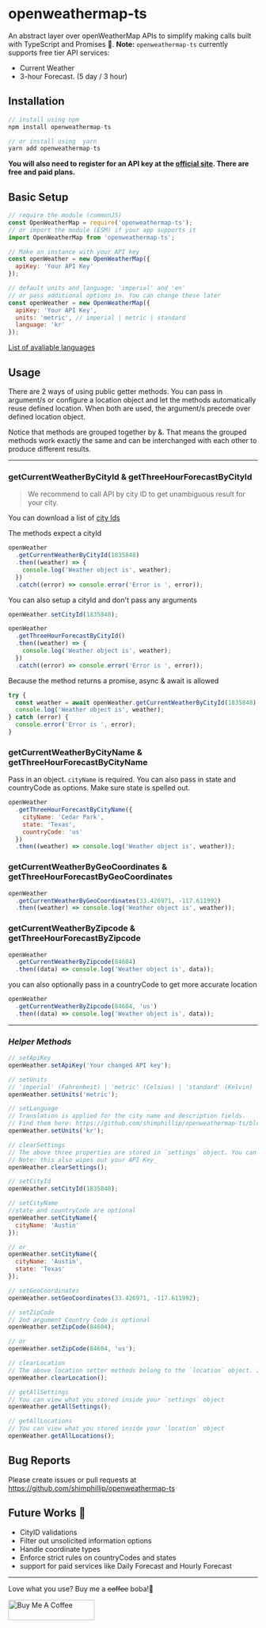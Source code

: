 # openweathermap-ts

An abstract layer over openWeatherMap APIs to simplify making calls built with TypeScript and Promises 🎉. **Note:** `openweathermap-ts` currently supports free tier API services:

- Current Weather
- 3-hour Forecast. (5 day / 3 hour)

## Installation

```js
// install using npm
npm install openweathermap-ts

// or install using  yarn
yarn add openweathermap-ts
```

**You will also need to register for an API key at the [official site](https://openweathermap.org/appid). There are free and paid plans.**

## Basic Setup

```js
// require the module (commonJS)
const OpenWeatherMap = require('openweathermap-ts');
// or import the module (ESM) if your app supports it
import OpenWeatherMap from 'openweathermap-ts';

// Make an instance with your API key
const openWeather = new OpenWeatherMap({
  apiKey: 'Your API Key'
});

// default units and language: 'imperial' and 'en'
// or pass additional options in. You can change these later
const openWeather = new OpenWeatherMap({
  apiKey: 'Your API Key',
  units: 'metric', // imperial | metric | standard
  language: 'kr'
});
```

[List of avaliable languages](https://github.com/shimphillip/openweathermap-ts/blob/master/languages.md)

## Usage

There are 2 ways of using public getter methods. You can pass in argument/s or configure a location object and let the methods automatically reuse defined location. When both are used, the argument/s precede over defined location object.

Notice that methods are grouped together by &. That means the grouped methods work exactly the same and can be interchanged with each other to produce different results.

---

### getCurrentWeatherByCityId & getThreeHourForecastByCityId

> We recommend to call API by city ID to get unambiguous result for your city.

You can download a list of [city Ids](http://bulk.openweathermap.org/sample/)

The methods expect a cityId

```js
openWeather
  .getCurrentWeatherByCityId(1835848)
  .then((weather) => {
    console.log('Weather object is', weather);
  })
  .catch((error) => console.error('Error is ', error));
```

You can also setup a cityId and don't pass any arguments

```js
openWeather.setCityId(1835848);

openWeather
  .getThreeHourForecastByCityId()
  .then((weather) => {
    console.log('Weather object is', weather);
  })
  .catch((error) => console.error('Error is ', error));
```

Because the method returns a promise, async & await is allowed

```js
try {
  const weather = await openWeather.getCurrentWeatherByCityId(1835848);
  console.log('Weather object is', weather);
} catch (error) {
  console.error('Error is ', error);
}
```

### getCurrentWeatherByCityName & getThreeHourForecastByCityName

Pass in an object. `cityName` is required. You can also pass in state and countryCode as options. Make sure state is spelled out.

```js
openWeather
  .getThreeHourForecastByCityName({
    cityName: 'Cedar Park',
    state: 'Texas',
    countryCode: 'us'
  })
  .then((weather) => console.log('Weather object is', weather));
```

### getCurrentWeatherByGeoCoordinates & getThreeHourForecastByGeoCoordinates

```js
openWeather
  .getCurrentWeatherByGeoCoordinates(33.426971, -117.611992)
  .then((weather) => console.log('Weather object is', weather));
```

### getCurrentWeatherByZipcode & getThreeHourForecastByZipcode

```js
openWeather
  .getCurrentWeatherByZipcode(84604)
  .then((data) => console.log('Weather object is', data));
```

you can also optionally pass in a countryCode to get more accurate location

```js
openWeather
  .getCurrentWeatherByZipcode(84604, 'us')
  .then((data) => console.log('Weather object is', data));
```

---

### _Helper Methods_

```js
// setApiKey
openWeather.setApiKey('Your changed API key');

// setUnits
// 'imperial' (Fahrenheit) | 'metric' (Celsius) | 'standard' (Kelvin)
openWeather.setUnits('metric');

// setLanguage
// Translation is applied for the city name and description fields.
// Find them here: https://github.com/shimphillip/openweathermap-ts/blob/master/languages.md
openWeather.setUnits('kr');

// clearSettings
// The above three properties are stored in `settings` object. You can clean out all the properties
// Note: this also wipes out your API Key_
openWeather.clearSettings();

// setCityId
openWeather.setCityId(1835848);

// setCityName
//state and countryCode are optional
openWeather.setCityName({
  cityName: 'Austin'
});

// or
openWeather.setCityName({
  cityName: 'Austin',
  state: 'Texas'
});

// setGeoCoordinates
openWeather.setGeoCoordinates(33.426971, -117.611992);

// setZipCode
// 2nd argument Country Code is optional
openWeather.setZipCode(84604);

// or
openWeather.setZipCode(84604, 'us');

// clearLocation
// The above location setter methods belong to the `location` object. Invoking clearLocation sets the object back to default.
openWeather.clearLocation();

// getAllSettings
// You can view what you stored inside your `settings` object
openWeather.getAllSettings();

// getAllLocations
// You can view what you stored inside your `location` object
openWeather.getAllLocations();
```

## Bug Reports

Please create issues or pull requests at https://github.com/shimphillip/openweathermap-ts

## Future Works 🚀

- CityID validations
- Filter out unsolicited information options
- Handle coordinate types
- Enforce strict rules on countryCodes and states
- support for paid services like Daily Forecast and Hourly Forecast

---

Love what you use? Buy me a ~~coffee~~ boba!🍹

<a href="https://www.buymeacoffee.com/shimphillip" target="_blank"><img src="https://cdn.buymeacoffee.com/buttons/default-orange.png" alt="Buy Me A Coffee" height="41" width="174"></a>
